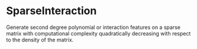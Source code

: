 # SparseInteraction
Generate second degree polynomial or interaction features on a sparse matrix with computational complexity quadratically decreasing with respect to the density of the matrix.

